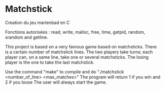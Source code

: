 # Matchstick
Creation du jeu marienbad en C

Fonctions autorisées : read, write, malloc, free, time, getpid, random, srandom and getline.

This project is based on a very famous game based on matchsticks.
There is a certain number of matchstick lines.
The two players take turns; each player can, on a same line, take one or several matchsticks.
The losing player is the one to take the last matchstick.

Use the command "make" to compile
and do "./matchstick <number_of_line> <max_matches>"
The program will return 1 if you win and 2 if you loose
The user will always start the game.
